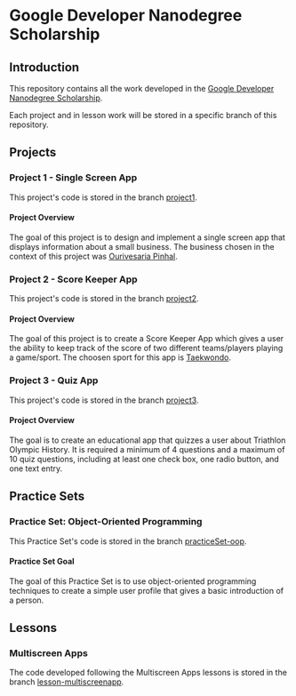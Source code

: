 # Google Developer Nanodegree Scholarship

## Introduction

This repository contains all the work developed in the [Google Developer Nanodegree Scholarship](https://sites.google.com/knowlabs.com/gdnd2017).

Each project and in lesson work will be stored in a specific branch of this repository.
 
## Projects

### Project 1 - Single Screen App

This project's code is stored in the branch [project1](https://github.com/EnduranceCode/GoogleDeveloperNanodegreeScholarship/tree/project1).

#### Project Overview
The goal of this project is to design and implement a single screen app that displays information about a small business. The business chosen in the context of this project was [Ourivesaria Pinhal](http://www.rpinhal.pt/ourivesaria/).

### Project 2 - Score Keeper App

This project's code is stored in the branch [project2](https://github.com/EnduranceCode/GoogleDeveloperNanodegreeScholarship/tree/project2).

#### Project Overview
The goal of this project is to create a Score Keeper App which gives a user the ability to keep track of the score of two different teams/players playing a game/sport. The choosen sport for this app is [Taekwondo](https://en.wikipedia.org/wiki/Taekwondo).

### Project 3 - Quiz App

This project's code is stored in the branch [project3](https://github.com/EnduranceCode/GoogleDeveloperNanodegreeScholarship/tree/project3).

#### Project Overview
The goal is to create an educational app that quizzes a user about Triathlon Olympic History. It is required a minimum of 4 questions and a maximum of 10 quiz questions, including at least one check box, one radio button, and one text entry.

## Practice Sets

### Practice Set: Object-Oriented Programming 

This Practice Set's code is stored in the branch [practiceSet-oop](https://github.com/EnduranceCode/GoogleDeveloperNanodegreeScholarship/tree/practiceSet-oop).

#### Practice Set Goal
The goal of this Practice Set is to use object-oriented programming techniques to create a simple user profile that gives a basic introduction of a person.

## Lessons

### Multiscreen Apps

The code developed following the Multiscreen Apps lessons is stored in the branch [lesson-multiscreenapp](https://github.com/EnduranceCode/GoogleDeveloperNanodegreeScholarship/tree/lesson-multiscreenapps). 
